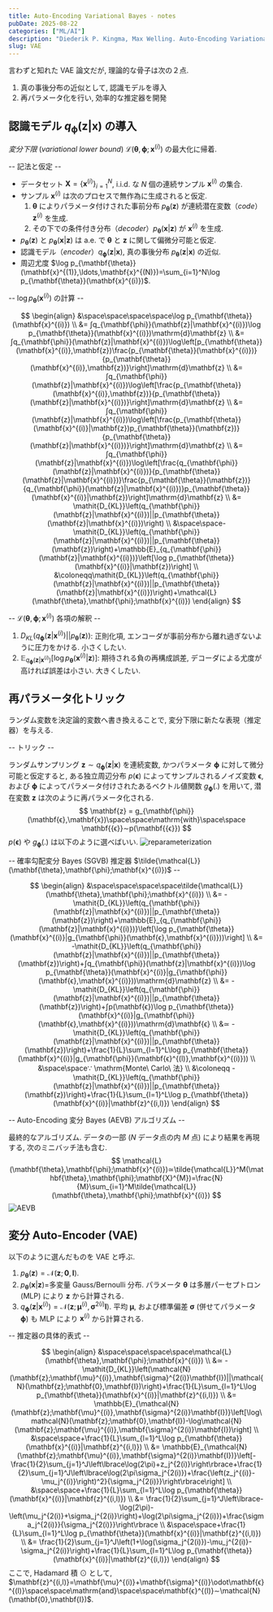 ```yaml
---
title: Auto-Encoding Variational Bayes - notes
pubDate: 2025-08-22
categories: ["ML/AI"]
description: "Diederik P. Kingma, Max Welling. Auto-Encoding Variational Bayes. https://arxiv.org/abs/1312.6114, 2013."
slug: VAE
---
```


言わずと知れた VAE 論文だが, 理論的な骨子は次の２点.
1. 真の事後分布の近似として, 認識モデルを導入
2. 再パラメータ化を行い, 効率的な推定器を開発

## 認識モデル $q_{\mathbf{\phi}}(\mathbf{z}|\mathbf{x})$ の導入

*変分下限* (*variational lower bound*) $\mathcal{L}(\mathbf{\theta},\mathbf{\phi};\mathbf{x}^{(i)})$ の最大化に帰着.

-- 記法と仮定 --

- データセット $\mathbf{X}=\{\mathbf{x}^{(i)}\}_{i=1}^N$, $\mathrm{i.i.d.}$ な $N$ 個の連続サンプル $\mathbf{x}^{(i)}$ の集合.
- サンプル $\mathbf{x}^{(i)}$ は次のプロセスで無作為に生成されると仮定.
  1. $\mathbf{\theta}$ によりパラメータ付けされた事前分布 $p_{\mathbf{\theta}}(\mathbf{z})$ が連続潜在変数（*code*）$\mathbf{z}^{(i)}$ を生成.
  2. その下での条件付き分布（*decoder*）$p_{\mathbf{\theta}}(\mathbf{x}|\mathbf{z})$ が $\mathbf{x}^{(i)}$ を生成.
- $p_{\mathbf{\theta}}(\mathbf{z})$ と $p_{\mathbf{\theta}}(\mathbf{x}|\mathbf{z})$ は $\mathrm{a.e.}$ で $\mathbf{\theta}$ と $\mathbf{z}$ に関して偏微分可能と仮定.
- 認識モデル（*encoder*）$q_{\mathbf{\phi}}(\mathbf{z}|\mathbf{x})$, 真の事後分布 $p_{\mathbf{\theta}}(\mathbf{z}|\mathbf{x})$ の近似.
- 周辺尤度 $\log p_{\mathbf{\theta}}(\mathbf{x}^{(1)},\ldots,\mathbf{x}^{(N)})=\sum_{i=1}^N\log p_{\mathbf{\theta}}(\mathbf{x}^{(i)})$.

-- $\log p_{\mathbf{\theta}}(\mathbf{x}^{(i)})$ の計算 --

$$
\begin{align}
&\space\space\space\space\log p_{\mathbf{\theta}}(\mathbf{x}^{(i)}) \\
&= ∫q_{\mathbf{\phi}}(\mathbf{z}|\mathbf{x}^{(i)})\log p_{\mathbf{\theta}}(\mathbf{x}^{(i)})\mathrm{d}\mathbf{z} \\
&= ∫q_{\mathbf{\phi}}(\mathbf{z}|\mathbf{x}^{(i)})\log\left[p_{\mathbf{\theta}}(\mathbf{x}^{(i)},\mathbf{z})\frac{p_{\mathbf{\theta}}(\mathbf{x}^{(i)})}{p_{\mathbf{\theta}}(\mathbf{x}^{(i)},\mathbf{z})}\right]\mathrm{d}\mathbf{z} \\
&= ∫q_{\mathbf{\phi}}(\mathbf{z}|\mathbf{x}^{(i)})\log\left[\frac{p_{\mathbf{\theta}}(\mathbf{x}^{(i)},\mathbf{z})}{p_{\mathbf{\theta}}(\mathbf{z}|\mathbf{x}^{(i)})}\right]\mathrm{d}\mathbf{z} \\
&= ∫q_{\mathbf{\phi}}(\mathbf{z}|\mathbf{x}^{(i)})\log\left[\frac{p_{\mathbf{\theta}}(\mathbf{x}^{(i)}|\mathbf{z})p_{\mathbf{\theta}}(\mathbf{z})}{p_{\mathbf{\theta}}(\mathbf{z}|\mathbf{x}^{(i)})}\right]\mathrm{d}\mathbf{z} \\
&= ∫q_{\mathbf{\phi}}(\mathbf{z}|\mathbf{x}^{(i)})\log\left[\frac{q_{\mathbf{\phi}}(\mathbf{z}|\mathbf{x}^{(i)})}{p_{\mathbf{\theta}}(\mathbf{z}|\mathbf{x}^{(i)})}\frac{p_{\mathbf{\theta}}(\mathbf{z})}{q_{\mathbf{\phi}}(\mathbf{z}|\mathbf{x}^{(i)})}p_{\mathbf{\theta}}(\mathbf{x}^{(i)}|\mathbf{z})\right]\mathrm{d}\mathbf{z} \\
&= \mathit{D_{KL}}\left(q_{\mathbf{\phi}}(\mathbf{z}|\mathbf{x}^{(i)})||p_{\mathbf{\theta}}(\mathbf{z}|\mathbf{x}^{(i)})\right) \\
&\space\space-\mathit{D_{KL}}\left(q_{\mathbf{\phi}}(\mathbf{z}|\mathbf{x}^{(i)})||p_{\mathbf{\theta}}(\mathbf{z})\right)+\mathbb{E}_{q_{\mathbf{\phi}}(\mathbf{z}|\mathbf{x}^{(i)})}\left[\log p_{\mathbf{\theta}}(\mathbf{x}^{(i)}|\mathbf{z})\right] \\
&\coloneqq\mathit{D_{KL}}\left(q_{\mathbf{\phi}}(\mathbf{z}|\mathbf{x}^{(i)})||p_{\mathbf{\theta}}(\mathbf{z}|\mathbf{x}^{(i)})\right)+\mathcal{L}(\mathbf{\theta},\mathbf{\phi};\mathbf{x}^{(i)})
\end{align}
$$

-- $\mathcal{L}(\mathbf{\theta},\mathbf{\phi};\mathbf{x}^{(i)})$ 各項の解釈 --

1. $\mathit{D_{KL}}\left(q_{\mathbf{\phi}}(\mathbf{z}|\mathbf{x}^{(i)})||p_{\mathbf{\theta}}(\mathbf{z})\right)$: 正則化項, エンコーダが事前分布から離れ過ぎないように圧力をかける. 小さくしたい.
2. $\mathbb{E}_{q_{\mathbf{\phi}}(\mathbf{z}|\mathbf{x}^{(i)})}\left[\log p_{\mathbf{\theta}}(\mathbf{x}^{(i)}|\mathbf{z})\right]$: 期待される負の再構成誤差, デコーダによる尤度が高ければ誤差は小さい. 大きくしたい.

## 再パラメータ化トリック

ランダム変数を決定論的変数へ書き換えることで, 変分下限に新たな表現（推定器）を与える.

-- トリック --

ランダムサンプリング $\mathbf{z}∼q_{\mathbf{\phi}}(\mathbf{z}|\mathbf{x})$ を連続変数, かつパラメータ $\mathbf{\phi}$ に対して微分可能と仮定すると, ある独立周辺分布 $p(\mathbf{ϵ})$ によってサンプルされるノイズ変数 $\mathbf{ϵ}$, および $\mathbf{\phi}$ によってパラメータ付けされたあるベクトル値関数 $g_{\mathbf{\phi}}(.)$ を用いて, 潜在変数 $\mathbf{z}$ は次のように再パラメータ化される.
$$
\mathbf{z} = g_{\mathbf{\phi}}(\mathbf{ϵ},\mathbf{x})\space\space\mathrm{with}\space\space \mathbf{{ϵ}}∼p(\mathbf{{ϵ}})
$$
$p(\mathbf{ϵ})$ や $g_{\mathbf{\phi}}(.)$ は以下のように選べばいい.
![reparameterization](/blog/20250822_vae_reparameterization.png)

-- 確率勾配変分 Bayes (SGVB) 推定器 $\tilde{\mathcal{L}}(\mathbf{\theta},\mathbf{\phi};\mathbf{x}^{(i)})$ --

$$
\begin{align}
&\space\space\space\space\tilde{\mathcal{L}}(\mathbf{\theta},\mathbf{\phi};\mathbf{x}^{(i)}) \\
&= -\mathit{D_{KL}}\left(q_{\mathbf{\phi}}(\mathbf{z}|\mathbf{x}^{(i)})||p_{\mathbf{\theta}}(\mathbf{z})\right)+\mathbb{E}_{q_{\mathbf{\phi}}(\mathbf{z}|\mathbf{x}^{(i)})}\left[\log p_{\mathbf{\theta}}(\mathbf{x}^{(i)}|g_{\mathbf{\phi}}(\mathbf{ϵ},\mathbf{x}^{(i)}))\right] \\
&= -\mathit{D_{KL}}\left(q_{\mathbf{\phi}}(\mathbf{z}|\mathbf{x}^{(i)})||p_{\mathbf{\theta}}(\mathbf{z})\right)+∫q_{\mathbf{\phi}}(\mathbf{z}|\mathbf{x}^{(i)})\log p_{\mathbf{\theta}}(\mathbf{x}^{(i)}|g_{\mathbf{\phi}}(\mathbf{ϵ},\mathbf{x}^{(i)}))\mathrm{d}\mathbf{z} \\
&= -\mathit{D_{KL}}\left(q_{\mathbf{\phi}}(\mathbf{z}|\mathbf{x}^{(i)})||p_{\mathbf{\theta}}(\mathbf{z})\right)+∫p(\mathbf{ϵ})\log p_{\mathbf{\theta}}(\mathbf{x}^{(i)}|g_{\mathbf{\phi}}(\mathbf{ϵ},\mathbf{x}^{(i)}))\mathrm{d}\mathbf{ϵ} \\
&≃ -\mathit{D_{KL}}\left(q_{\mathbf{\phi}}(\mathbf{z}|\mathbf{x}^{(i)})||p_{\mathbf{\theta}}(\mathbf{z})\right)+\frac{1}{L}\sum_{l=1}^L\log p_{\mathbf{\theta}}(\mathbf{x}^{(i)}|g_{\mathbf{\phi}}(\mathbf{ϵ}^{(l)},\mathbf{x}^{(i)})) \\
&\space\space∵ \mathrm{Monte\ Carlo\ 法} \\
&\coloneqq -\mathit{D_{KL}}\left(q_{\mathbf{\phi}}(\mathbf{z}|\mathbf{x}^{(i)})||p_{\mathbf{\theta}}(\mathbf{z})\right)+\frac{1}{L}\sum_{l=1}^L\log p_{\mathbf{\theta}}(\mathbf{x}^{(i)}|\mathbf{z}^{(i,l)})
\end{align}
$$

-- Auto-Encoding 変分 Bayes (AEVB) アルゴリズム --

最終的なアルゴリズム. データの一部 ($N$ データ点の内 $M$ 点) により結果を再現する, 次のミニバッチ法も含む.
$$
\mathcal{L}(\mathbf{\theta},\mathbf{\phi};\mathbf{x}^{(i)})≃\tilde{\mathcal{L}}^M(\mathbf{\theta},\mathbf{\phi};\mathbf{X}^{M})=\frac{N}{M}\sum_{i=1}^M\tilde{\mathcal{L}}(\mathbf{\theta},\mathbf{\phi};\mathbf{x}^{(i)})
$$
![AEVB](/blog/20250822_vae_aevb.png)

## 変分 Auto-Encoder (VAE)

以下のように選んだものを VAE と呼ぶ.
1. $p_{\mathbf{\theta}}(\mathbf{z})=\mathcal{N}(\mathbf{z};\mathbf{0},\mathbf{I})$.
2. $p_{\mathbf{\theta}}(\mathbf{x}|\mathbf{z})=$多変量 Gauss/Bernoulli 分布. パラメータ $\mathbf{\theta}$ は多層パーセプトロン (MLP) により $\mathbf{z}$ から計算される.
3. $q_{\mathbf{\phi}}(\mathbf{z}|\mathbf{x}^{(i)})=\mathcal{N}(\mathbf{z};\mathbf{\mu}^{(i)},\mathbf{\sigma}^{2(i)}\mathbf{I})$. 平均 $\mathbf{\mu}$, および標準偏差 $\mathbf{\sigma}$ (併せてパラメータ $\mathbf{\phi}$) も MLP により $\mathbf{x}^{(i)}$ から計算される.

-- 推定器の具体的表式 --

$$
\begin{align}
&\space\space\space\space\mathcal{L}(\mathbf{\theta},\mathbf{\phi};\mathbf{x}^{(i)}) \\
&≃ -\mathit{D_{KL}}\left(\mathcal{N}(\mathbf{z};\mathbf{\mu}^{(i)},\mathbf{\sigma}^{2(i)}\mathbf{I})||\mathcal{N}(\mathbf{z};\mathbf{0},\mathbf{I})\right)+\frac{1}{L}\sum_{l=1}^L\log p_{\mathbf{\theta}}(\mathbf{x}^{(i)}|\mathbf{z}^{(i,l)}) \\
&= \mathbb{E}_{\mathcal{N}(\mathbf{z};\mathbf{\mu}^{(i)},\mathbf{\sigma}^{2(i)}\mathbf{I})}\left[\log\mathcal{N}(\mathbf{z};\mathbf{0},\mathbf{I})-\log\mathcal{N}(\mathbf{z};\mathbf{\mu}^{(i)},\mathbf{\sigma}^{2(i)}\mathbf{I})\right] \\
&\space\space+\frac{1}{L}\sum_{l=1}^L\log p_{\mathbf{\theta}}(\mathbf{x}^{(i)}|\mathbf{z}^{(i,l)}) \\
&= \mathbb{E}_{\mathcal{N}(\mathbf{z};\mathbf{\mu}^{(i)},\mathbf{\sigma}^{2(i)}\mathbf{I})}\left[-\frac{1}{2}\sum_{j=1}^J\left\lbrace\log(2\pi)+z_j^{2(i)}\right\rbrace+\frac{1}{2}\sum_{j=1}^J\left\lbrace\log(2\pi\sigma_j^{2(i)})+\frac{\left(z_j^{(i)}-\mu_j^{(i)}\right)^2}{\sigma_j^{2(i)}}\right\rbrace\right] \\
&\space\space+\frac{1}{L}\sum_{l=1}^L\log p_{\mathbf{\theta}}(\mathbf{x}^{(i)}|\mathbf{z}^{(i,l)}) \\
&= \frac{1}{2}\sum_{j=1}^J\left\lbrace-\log(2\pi)-\left(\mu_j^{2(i)}+\sigma_j^{2(i)}\right)+\log(2\pi\sigma_j^{2(i)})+\frac{\sigma_j^{2(i)}}{\sigma_j^{2(i)}}\right\rbrace \\
&\space\space+\frac{1}{L}\sum_{l=1}^L\log p_{\mathbf{\theta}}(\mathbf{x}^{(i)}|\mathbf{z}^{(i,l)}) \\
&= \frac{1}{2}\sum_{j=1}^J\left(1+\log(\sigma_j^{2(i)})-\mu_j^{2(i)}-\sigma_j^{2(i)}\right)+\frac{1}{L}\sum_{l=1}^L\log p_{\mathbf{\theta}}(\mathbf{x}^{(i)}|\mathbf{z}^{(i,l)})
\end{align}
$$
ここで, Hadamard 積 $\odot$ として, $\mathbf{z}^{(i,l)}=\mathbf{\mu}^{(i)}+\mathbf{\sigma}^{(i)}\odot\mathbf{ϵ}^{(l)}\space\space\mathrm{and}\space\space\mathbf{ϵ}^{(l)}∼\mathcal{N}(\mathbf{0},\mathbf{I})$.
